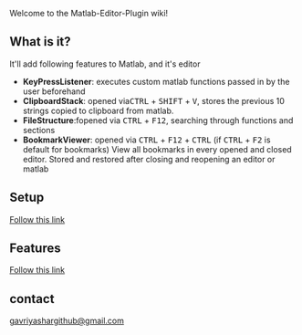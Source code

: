 Welcome to the Matlab-Editor-Plugin wiki!

## What is it?
It'll add following features to Matlab, and it's editor
* **KeyPressListener**: executes custom matlab functions passed in by the user beforehand
* **ClipboardStack**: opened via<kbd>CTRL</kbd> + <kbd>SHIFT</kbd> + <kbd>V</kbd>, stores the previous 10 strings copied to clipboard from matlab.
* **FileStructure**:fopened via <kbd>CTRL</kbd> + <kbd>F12</kbd>, searching through functions and sections
* **BookmarkViewer**: opened via <kbd>CTRL</kbd> + <kbd>F12</kbd> + <kbd>CTRL</kbd> (if <kbd>CTRL</kbd> + <kbd>F2</kbd> is default for bookmarks) View all bookmarks in every opened and closed editor. Stored and restored after closing and reopening an editor or matlab

## Setup
[Follow this link](https://github.com/GavriYashar/Matlab-Editor-Plugin/wiki/Setup)

## Features
[Follow this link](https://github.com/GavriYashar/Matlab-Editor-Plugin/wiki/Features)

## contact
gavriyashargithub@gmail.com
